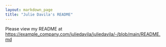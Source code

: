 ```yaml
---
layout: markdown_page
title: "Julie Davila's README"
---
```


Please view my README at https://example_company.com/juliedavila/juliedavila/-/blob/main/README.md
